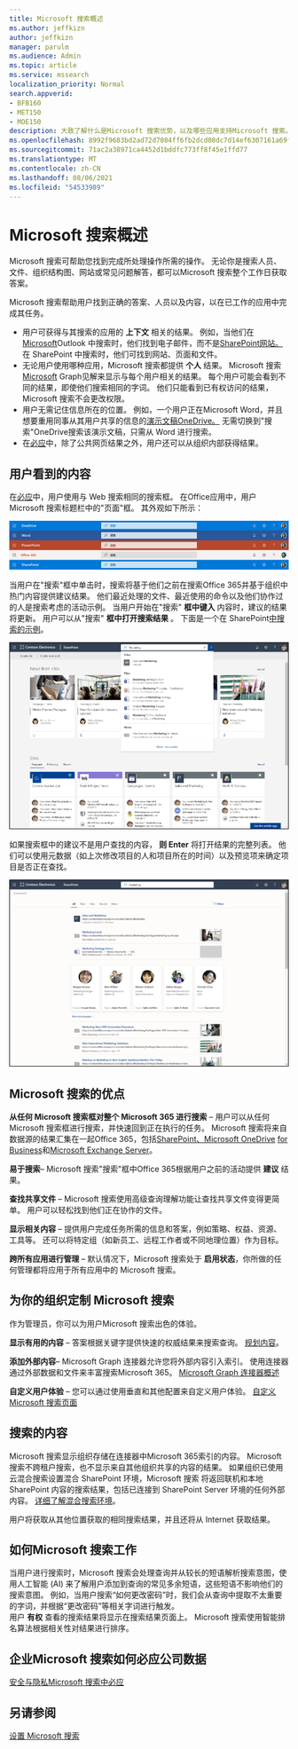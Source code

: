 ```yaml
---
title: Microsoft 搜索概述
ms.author: jeffkizn
author: jeffkizn
manager: parulm
ms.audience: Admin
ms.topic: article
ms.service: mssearch
localization_priority: Normal
search.appverid:
- BFB160
- MET150
- MOE150
description: 大致了解什么是Microsoft 搜索优势，以及哪些应用支持Microsoft 搜索。
ms.openlocfilehash: 8992f9683bd2ad72d7084ff6fb2dcd08dc7d14ef6307161a69f7b54d6d150bd6
ms.sourcegitcommit: 71ac2a38971ca4452d1bddfc773ff8f45e1ffd77
ms.translationtype: MT
ms.contentlocale: zh-CN
ms.lasthandoff: 08/06/2021
ms.locfileid: "54533989"
---
```

# <a name="overview-of-microsoft-search"></a>Microsoft 搜索概述

Microsoft 搜索可帮助您找到完成所处理操作所需的操作。 无论你是搜索人员、文件、组织结构图、网站或常见问题解答，都可以Microsoft 搜索整个工作日获取答案。

Microsoft 搜索帮助用户找到正确的答案、人员以及内容，以在已工作的应用中完成其任务。

- 用户可获得与其搜索的应用的 **上下文** 相关的结果。 例如，当他们在[Microsoft](https://www.microsoft.com/outlook)Outlook 中搜索时，他们找到电子邮件，而不是[SharePoint网站。](http://sharepoint.com/) 在 SharePoint 中搜索时，他们可找到网站、页面和文件。
- 无论用户使用哪种应用，Microsoft 搜索都提供 **个人** 结果。 Microsoft 搜索[Microsoft](https://developer.microsoft.com/graph/) Graph见解来显示与每个用户相关的结果。 每个用户可能会看到不同的结果，即使他们搜索相同的字词。 他们只能看到已有权访问的结果，Microsoft 搜索不会更改权限。
- 用户无需记住信息所在的位置。 例如，一个用户正在Microsoft Word，并且[](https://products.office.com/word)想要重用同事从其用户共享的信息的[演示文稿OneDrive。](https://onedrive.live.com/about/) 无需切换到"搜索"OneDrive搜索该演示文稿，只需从 Word 进行搜索。
- 在[必应](https://bing.com)中，除了公共网页结果之外，用户还可以从组织内部获得结果。

## <a name="what-users-see"></a>用户看到的内容

在[必应](https://bing.com)中，用户使用与 Web 搜索相同的搜索框。 在Office应用中，用户Microsoft 搜索标题栏中的"页面"框。 其外观如下所示：

![标题栏中带有 Microsoft 搜索框的应用窗口的屏幕截图](media/Headings_520.png)

当用户在"搜索"框中单击时，搜索将基于他们之前在搜索Office 365并基于组织中热门内容提供建议结果。 他们最近处理的文件、最近使用的命令以及他们协作过的人是搜索考虑的活动示例。 当用户开始在"搜索" **框中键入** 内容时，建议的结果将更新。 用户可以从"搜索" **框中打开搜索结果** 。 下面是一个在 SharePoint[中搜索的示例](http://sharepoint.com/)。

![包含查询和建议结果的 Microsoft 搜索框的屏幕截图](media/SERP_text_520.png)

如果搜索框中的建议不是用户查找的内容， **则 Enter** 将打开结果的完整列表。 他们可以使用元数据（如上次修改项目的人和项目所在的时间）以及预览项来确定项目是否正在查找。

![Microsoft 搜索结果页面的屏幕截图](media/search_box.png)

## <a name="benefits-of-microsoft-search"></a>Microsoft 搜索的优点

**从任何 Microsoft 搜索框对整个 Microsoft 365 进行搜索** – 用户可以从任何 Microsoft 搜索框进行搜索，并快速回到正在执行的任务。 Microsoft 搜索将来自数据源的结果汇集在一起Office 365，包括[SharePoint、Microsoft OneDrive](http://sharepoint.com/) [for Business](https://onedrive.live.com/about/business/)和[Microsoft Exchange Server](https://products.office.com/exchange/microsoft-exchange-server)。

**易于搜索**– Microsoft 搜索"搜索"框中Office 365根据用户之前的活动提供 **建议** 结果。

**查找共享文件** – Microsoft 搜索使用高级查询理解功能让查找共享文件变得更简单。 用户可以轻松找到他们正在协作的文件。

**显示相关内容** – 提供用户完成任务所需的信息和答案，例如策略、权益、资源、工具等。 还可以将特定组（如新员工、远程工作者或不同地理位置）作为目标。

**跨所有应用进行管理** – 默认情况下，Microsoft 搜索处于 **启用状态**，你所做的任何管理都将应用于所有应用中的 Microsoft 搜索。

## <a name="tailoring-microsoft-search-to-your-organization"></a>为你的组织定制 Microsoft 搜索

作为管理员，你可以为用户Microsoft 搜索出色的体验。

**显示有用的内容** – 答案根据关键字提供快速的权威结果来搜索查询。 [规划内容](plan-your-content.md)。

**添加外部内容**– Microsoft Graph 连接器允许您将外部内容引入索引。 使用连接器通过外部数据和文件来丰富搜索Microsoft 365。 [Microsoft Graph 连接器概述](connectors-overview.md)

**自定义用户体验** – 您可以通过使用垂直和其他配置来自定义用户体验。 [自定义Microsoft 搜索页面](customize-search-page.md)

## <a name="what-content-is-searched"></a>搜索的内容

Microsoft 搜索显示组织存储在连接器中Microsoft 365索引的内容。 Microsoft 搜索不跨租户搜索，也不显示来自其他组织共享的内容的结果。 如果组织已使用云混合搜索设置混合 SharePoint 环境，Microsoft 搜索 将返回联机和本地 SharePoint 内容的搜索结果，包括已连接到 SharePoint Server 环境的任何外部内容。 [详细了解混合搜索环境](/sharepoint/hybrid/learn-about-cloud-hybrid-search-for-sharepoint)。

用户将获取从其他位置获取的相同搜索结果，并且还将从 Internet 获取结果。

## <a name="how-microsoft-search-works"></a>如何Microsoft 搜索工作

当用户进行搜索时，Microsoft 搜索会处理查询并从较长的短语解析搜索意图，使用人工智能 (AI) 来了解用户添加到查询的常见多余短语，这些短语不影响他们的搜索意图。 例如，当用户搜索“如何更改密码”时，我们会从查询中提取不太重要的字词，并根据“更改密码”等相关字词进行触发。  
用户 **有权** 查看的搜索结果将显示在搜索结果页面上。 Microsoft 搜索使用智能排名算法根据相关性对结果进行排序。

## <a name="how-microsoft-search-in-bing-protects-your-company-data"></a>企业Microsoft 搜索如何必应公司数据

[安全与隐私Microsoft 搜索中必应](security-for-search.md)

## <a name="see-also"></a>另请参阅

[设置 Microsoft 搜索](setup-microsoft-search.md)